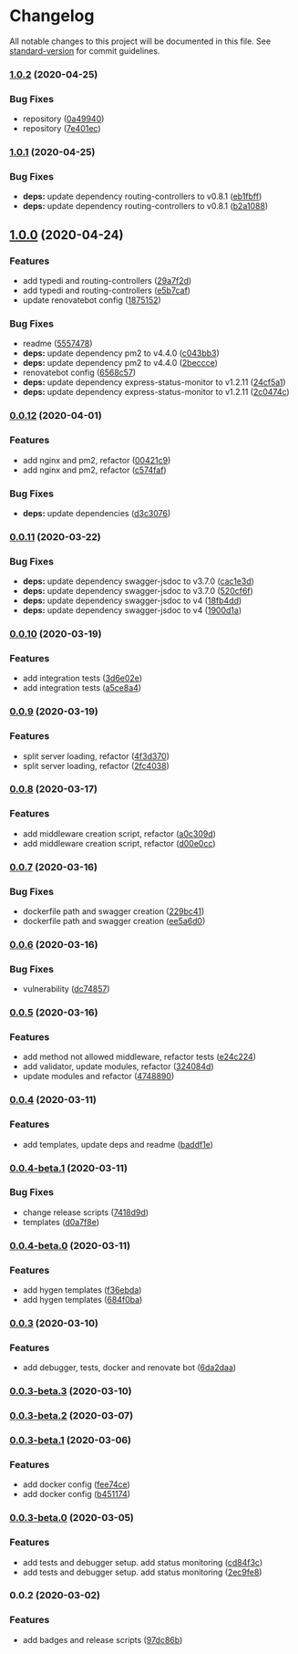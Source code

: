 # Changelog

All notable changes to this project will be documented in this file. See [standard-version](https://github.com/conventional-changelog/standard-version) for commit guidelines.

### [1.0.2](https://github.com/whereiswolf/texas/compare/v1.0.1...v1.0.2) (2020-04-25)


### Bug Fixes

* repository ([0a49940](https://github.com/whereiswolf/texas/commit/0a499409bb8876b69dc286ca742ea61d882dfd18))
* repository ([7e401ec](https://github.com/whereiswolf/texas/commit/7e401ecb0b91cc4ff950b2a9374ed03f82e5311a))

### [1.0.1](https://github.com/whereiswolf/texas/compare/v1.0.0...v1.0.1) (2020-04-25)


### Bug Fixes

* **deps:** update dependency routing-controllers to v0.8.1 ([eb1fbff](https://github.com/whereiswolf/texas/commit/eb1fbff0e8dc0a8203d332e2e6fad91237122c18))
* **deps:** update dependency routing-controllers to v0.8.1 ([b2a1088](https://github.com/whereiswolf/texas/commit/b2a1088c8121607739f0c07d5fccd167bf0d1c97))

## [1.0.0](https://github.com/whereiswolf/texas/compare/v0.0.12...v1.0.0) (2020-04-24)


### Features

* add typedi and routing-controllers ([29a7f2d](https://github.com/whereiswolf/texas/commit/29a7f2dec100afade9dd0744dca3a113828c9162))
* add typedi and routing-controllers ([e5b7caf](https://github.com/whereiswolf/texas/commit/e5b7caf40cbb158552d4fcf3aad0a4ccc0082e78))
* update renovatebot config ([1875152](https://github.com/whereiswolf/texas/commit/1875152b2833ddff6e507221bd46874caaf8f5bf))


### Bug Fixes

* readme ([5557478](https://github.com/whereiswolf/texas/commit/55574789bdcf1188ebbcca9217ae1a1c23ba2638))
* **deps:** update dependency pm2 to v4.4.0 ([c043bb3](https://github.com/whereiswolf/texas/commit/c043bb31e9858c2e7c182bd0e8c33471bb95247c))
* **deps:** update dependency pm2 to v4.4.0 ([2beccce](https://github.com/whereiswolf/texas/commit/2becccee5fe9f32be675923b72b259eb13a58942))
* renovatebot config ([6568c57](https://github.com/whereiswolf/texas/commit/6568c579f76348835e509c1f870a3f6cdd0b1e25))
* **deps:** update dependency express-status-monitor to v1.2.11 ([24cf5a1](https://github.com/whereiswolf/texas/commit/24cf5a199e342f873cf24e65eea74a6fed3780a3))
* **deps:** update dependency express-status-monitor to v1.2.11 ([2c0474c](https://github.com/whereiswolf/texas/commit/2c0474c4177e54c56023979e660968fe2b89cde8))

### [0.0.12](https://github.com/whereiswolf/texas/compare/v0.0.11...v0.0.12) (2020-04-01)


### Features

* add nginx and pm2, refactor ([00421c9](https://github.com/whereiswolf/texas/commit/00421c9f08bf54ba76f852ee5fb17d03ce27baf6))
* add nginx and pm2, refactor ([c574faf](https://github.com/whereiswolf/texas/commit/c574faf1f5f2fa76751b3ed971fd491f576ab259))


### Bug Fixes

* **deps:** update dependencies ([d3c3076](https://github.com/whereiswolf/texas/commit/d3c3076a8933e1445d6a52dde6f3eaa2f08f7796))

### [0.0.11](https://github.com/whereiswolf/texas/compare/v0.0.10...v0.0.11) (2020-03-22)


### Bug Fixes

* **deps:** update dependency swagger-jsdoc to v3.7.0 ([cac1e3d](https://github.com/whereiswolf/texas/commit/cac1e3dffaf56b8064bd3d354a8a7059d6fb5a4c))
* **deps:** update dependency swagger-jsdoc to v3.7.0 ([520cf6f](https://github.com/whereiswolf/texas/commit/520cf6fd6b554b203a45208a36a7654bee46b99b))
* **deps:** update dependency swagger-jsdoc to v4 ([18fb4dd](https://github.com/whereiswolf/texas/commit/18fb4dd1ac17eccca0c17ab5de87656cd2263b4b))
* **deps:** update dependency swagger-jsdoc to v4 ([1900d1a](https://github.com/whereiswolf/texas/commit/1900d1a8c66f22c2498a2899a993f3e07f4ea166))

### [0.0.10](https://github.com/whereiswolf/texas/compare/v0.0.9...v0.0.10) (2020-03-19)


### Features

* add integration tests ([3d6e02e](https://github.com/whereiswolf/texas/commit/3d6e02eb69bbe9410cac7798ff34b84a32a8f995))
* add integration tests ([a5ce8a4](https://github.com/whereiswolf/texas/commit/a5ce8a43e8af3f617aad9c5621ffa92eb4f59d08))

### [0.0.9](https://github.com/whereiswolf/texas/compare/v0.0.8...v0.0.9) (2020-03-19)


### Features

* split server loading, refactor ([4f3d370](https://github.com/whereiswolf/texas/commit/4f3d3708ff60d29e27c766ecbe079dffccb499e1))
* split server loading, refactor ([2fc4038](https://github.com/whereiswolf/texas/commit/2fc403878b45b941d8e31d6e228d0ef4f6f294bf))

### [0.0.8](https://github.com/whereiswolf/texas/compare/v0.0.7...v0.0.8) (2020-03-17)


### Features

* add middleware creation script, refactor ([a0c309d](https://github.com/whereiswolf/texas/commit/a0c309d776eb85fc7f3d0252920197505c9380e7))
* add middleware creation script, refactor ([d00e0cc](https://github.com/whereiswolf/texas/commit/d00e0ccfb5413f4040552e2fd7c5c761478b3442))

### [0.0.7](https://github.com/whereiswolf/texas/compare/v0.0.6...v0.0.7) (2020-03-16)


### Bug Fixes

* dockerfile path and swagger creation ([229bc41](https://github.com/whereiswolf/texas/commit/229bc41d638439fdf832c14fbd748ad54e6d3f8e))
* dockerfile path and swagger creation ([ee5a6d0](https://github.com/whereiswolf/texas/commit/ee5a6d0f57489cef5753a8908d0ebc91f6d84f4f))

### [0.0.6](https://github.com/whereiswolf/texas/compare/v0.0.5...v0.0.6) (2020-03-16)


### Bug Fixes

* vulnerability ([dc74857](https://github.com/whereiswolf/texas/commit/dc748571f375bf8a4f332ef8b05876d240f7f6c1))

### [0.0.5](https://github.com/whereiswolf/texas/compare/v0.0.4...v0.0.5) (2020-03-16)


### Features

* add method not allowed middleware, refactor tests ([e24c224](https://github.com/whereiswolf/texas/commit/e24c224aac0e532764539c1bcc4251dfaa9fd4fb))
* add validator, update modules, refactor ([324084d](https://github.com/whereiswolf/texas/commit/324084dbf67582d73a77428536fd70f509013da5))
* update modules and refactor ([4748890](https://github.com/whereiswolf/texas/commit/4748890aff554b72c10790dd1ac3cd35258d5c72))

### [0.0.4](https://github.com/whereiswolf/texas/compare/v0.0.4-beta.1...v0.0.4) (2020-03-11)


### Features

* add templates, update deps and readme ([baddf1e](https://github.com/whereiswolf/texas/commit/baddf1eba3354622d2e9f144e68297249fb4bd05))

### [0.0.4-beta.1](https://github.com/whereiswolf/texas/compare/v0.0.4-beta.0...v0.0.4-beta.1) (2020-03-11)


### Bug Fixes

* change release scripts ([7418d9d](https://github.com/whereiswolf/texas/commit/7418d9d9e073363cf3a9d66a2f3e6d9fd3a6a889))
* templates ([d0a7f8e](https://github.com/whereiswolf/texas/commit/d0a7f8e29f378bbc143c2c262a084ea5c83661a3))

### [0.0.4-beta.0](https://github.com/whereiswolf/texas/compare/v0.0.3...v0.0.4-beta.0) (2020-03-11)


### Features

* add hygen templates ([f36ebda](https://github.com/whereiswolf/texas/commit/f36ebdab137c0e9092b018dde779c0f5a78f040d))
* add hygen templates ([684f0ba](https://github.com/whereiswolf/texas/commit/684f0baa7b19ddf183ebcea015562f4b48cb6e82))

### [0.0.3](https://github.com/whereiswolf/texas/compare/v0.0.3-beta.3...v0.0.3) (2020-03-10)


### Features

* add debugger, tests, docker and renovate bot ([6da2daa](https://github.com/whereiswolf/texas/commit/6da2daac3693a08cbbf10647c809c10a53931880))

### [0.0.3-beta.3](https://github.com/whereiswolf/texas/compare/v0.0.3-beta.2...v0.0.3-beta.3) (2020-03-10)

### [0.0.3-beta.2](https://github.com/whereiswolf/texas/compare/v0.0.3-beta.1...v0.0.3-beta.2) (2020-03-07)

### [0.0.3-beta.1](https://github.com/whereiswolf/texas/compare/v0.0.3-beta.0...v0.0.3-beta.1) (2020-03-06)


### Features

* add docker config ([fee74ce](https://github.com/whereiswolf/texas/commit/fee74ce617d8be1321fdaf47f266f1e495ceb168))
* add docker config ([b451174](https://github.com/whereiswolf/texas/commit/b4511744bb05c76036763b72f1d1cc3890b11b6a))

### [0.0.3-beta.0](https://github.com/whereiswolf/texas/compare/v0.0.2...v0.0.3-beta.0) (2020-03-05)


### Features

* add tests and debugger setup. add status monitoring ([cd84f3c](https://github.com/whereiswolf/texas/commit/cd84f3c1f73318066c7766947398b5a8d1229be1))
* add tests and debugger setup. add status monitoring ([2ec9fe8](https://github.com/whereiswolf/texas/commit/2ec9fe83d9b3ba02d097431006580fe72ac382a6))

### 0.0.2 (2020-03-02)


### Features

* add badges and release scripts ([97dc86b](https://github.com/whereiswolf/texas/commit/97dc86b7d1e124cb5c638ce88a253e9e24904692))
